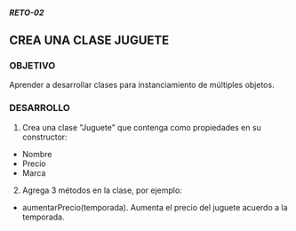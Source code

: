 ##### RETO-02
## CREA UNA CLASE JUGUETE

### OBJETIVO
Aprender a desarrollar clases para instanciamiento de múltiples objetos. 

### DESARROLLO

1. Crea una clase "Juguete" que contenga como propiedades en su constructor:
  - Nombre
  - Precio
  - Marca
  
2. Agrega 3 métodos en la clase, por ejemplo:
  - aumentarPrecio(temporada). Aumenta el precio del juguete acuerdo a la temporada.
